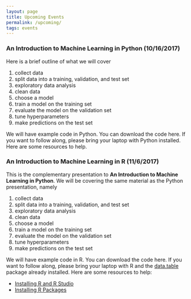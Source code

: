 ```yaml
---
layout: page
title: Upcoming Events
permalink: /upcoming/
tags: events
---
```


### An Introduction to Machine Learning in Python (10/16/2017)

Here is a brief outline of what we will cover

1. collect data
2. split data into a training, validation, and test set
3. exploratory data analysis
4. clean data
5. choose a model
6. train a model on the training set
7. evaluate the model on the validation set
8. tune hyperparameters
9. make predictions on the test set

We will have example code in Python.  You can download the code here. If you want to follow along, please bring your laptop with Python installed.  Here are some resources to help. 

### An Introduction to Machine Learning in R (11/6/2017)
This is the complementary presentation to **An Introduction to Machine Learning in Python**.  We will be covering the same material as the Python presentation, namely

1. collect data
2. split data into a training, validation, and test set
3. exploratory data analysis
4. clean data
5. choose a model
6. train a model on the training set
7. evaluate the model on the validation set
8. tune hyperparameters
9. make predictions on the test set

We will have example code in R.  You can download the code here. If you want to follow along, please bring your laptop with R and the [data.table](https://github.com/Rdatatable/data.table/wiki) package already installed.  Here are some resources to help:

* [Installing R and R Studio](https://www.youtube.com/watch?v=d-u_7vdag-0)
* [Installing R Packages](https://www.youtube.com/watch?v=3RWb5U3X-T8)
